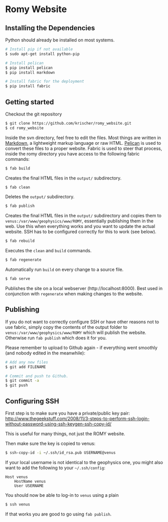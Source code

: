 # Romy Website

## Installing the Dependencies

Python should already be installed on most systems.


```bash
# Install pip if not available
$ sudo apt-get install python-pip

# Install pelican
$ pip install pelican
$ pip install markdown

# Install fabric for the deployment
$ pip install fabric
```


## Getting started

Checkout the git repository

```bash
$ git clone https://github.com/krischer/romy_website.git
$ cd romy_website
```

Inside the svn directory, feel free to edit the files. Most things are written
in [Markdown](http://en.wikipedia.org/wiki/Markdown), a lightweight markup
language or raw HTML. [Pelican](http://docs.getpelican.com/en/3.3.0/) is used
to convert these files to a proper website. Fabric is used to steer that
process, inside the romy directory you have access to the following fabric
commands:

```bash
$ fab build
```

Creates the final HTML files in the `output/` subdirectory.

```bash
$ fab clean
```

Deletes the `output/` subdirectory.

```bash
$ fab publish
```

Creates the final HTML files in the `output/` subdirectory and copies them to
`venus:/var/www/geophysics/www/ROMY`, essentially publishing them in the web.
Use this when everything works and you want to update the actual website. SSH
has to be configured correctly for this to work (see below).

```bash
$ fab rebuild
```

Executes the `clean` and `build` commands.

```bash
$ fab regenerate
```

Automatically run `build` on every change to a source file.

```bash
$ fab serve
```

Publishes the site on a local webserver (http://localhost:8000). Best used in
conjunction with `regenerate` when making changes to the website.


## Publishing

If you do not want to correctly configure SSH or have other reasons not to use
fabric, simply copy the contents of the output folder to
`venus:/var/www/geophysics/www/ROMY` which will publish the website. Otherwise
run `fab publish` which does it for you.

Please remember to upload to Github again - if everything went smoothly (and
nobody edited in the meanwhile):

```bash
# Add any new files
$ git add FILENAME

# Commit and push to Github.
$ git commit -a
$ git push
```


## Configuring SSH

First step is to make sure you have a private/public key pair:
http://www.thegeekstuff.com/2008/11/3-steps-to-perform-ssh-login-without-password-using-ssh-keygen-ssh-copy-id/

This is useful for many things, not just the ROMY website.

Then make sure the key is copied to venus:

```bash
$ ssh-copy-id -i ~/.ssh/id_rsa.pub USERNAME@venus
```

If your local username is not identical to the geophysics one, you might also
want to add the following to your `~/.ssh/config`:

```
Host venus
    HostName venus
    User USERNAME
```

You should now be able to log-in to `venus` using a plain

```bash
$ ssh venus
```

If that works you are good to go using `fab publish`.
